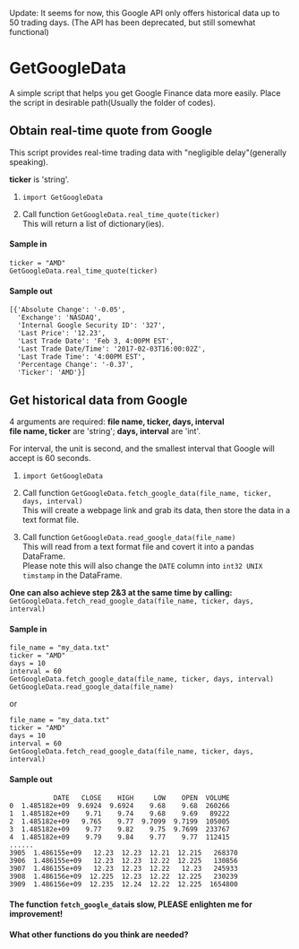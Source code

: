 Update: It seems for now, this Google API only offers historical data up to 50 trading days. (The API has been deprecated, but still somewhat functional)

# GetGoogleData
A simple script that helps you get Google Finance data more easily.
Place the script in desirable path(Usually the folder of codes).

## Obtain real-time quote from Google
This script provides real-time trading data with "negligible delay"(generally speaking).  

**ticker** is 'string'.  

1. `import GetGoogleData`

2. Call function `GetGoogleData.real_time_quote(ticker)`  
    This will return a list of dictionary(ies).

#### Sample in
```
ticker = "AMD"
GetGoogleData.real_time_quote(ticker)
```
#### Sample out
```
[{'Absolute Change': '-0.05',
  'Exchange': 'NASDAQ',
  'Internal Google Security ID': '327',
  'Last Price': '12.23',
  'Last Trade Date': 'Feb 3, 4:00PM EST',
  'Last Trade Date/Time': '2017-02-03T16:00:02Z',
  'Last Trade Time': '4:00PM EST',
  'Percentage Change': '-0.37',
  'Ticker': 'AMD'}]
```


## Get historical data from Google

4 arguments are required: **file name, ticker, days, interval**  
**file name, ticker** are 'string'; **days, interval** are 'int'.

For interval, the unit is second, and the smallest interval that Google will accept is 60 seconds.

1. `import GetGoogleData`

2. Call function `GetGoogleData.fetch_google_data(file_name, ticker, days, interval)`  
    This will create a webpage link and grab its data, then store the data in a text format file.

3. Call function `GetGoogleData.read_google_data(file_name)`  
    This will read from a text format file and covert it into a pandas DataFrame.  
    Please note this will also change the `DATE` column into `int32 UNIX timstamp` in the DataFrame.

**One can also achieve step 2&3 at the same time by calling:**  
`GetGoogleData.fetch_read_google_data(file_name, ticker, days, interval)`

#### Sample in
```
file_name = "my_data.txt"
ticker = "AMD"
days = 10
interval = 60
GetGoogleData.fetch_google_data(file_name, ticker, days, interval)
GetGoogleData.read_google_data(file_name)
```
or
```
file_name = "my_data.txt"
ticker = "AMD"
days = 10
interval = 60
GetGoogleData.fetch_read_google_data(file_name, ticker, days, interval)
```

#### Sample out
```
           DATE   CLOSE    HIGH     LOW    OPEN  VOLUME
0  1.485182e+09  9.6924  9.6924    9.68    9.68  260266
1  1.485182e+09    9.71    9.74    9.68    9.69   89222
2  1.485182e+09   9.765    9.77  9.7099  9.7199  105005
3  1.485182e+09    9.77    9.82    9.75  9.7699  233767
4  1.485182e+09    9.79    9.84    9.77    9.77  112415
......
3905  1.486155e+09   12.23  12.23  12.21  12.215   268370
3906  1.486155e+09   12.23  12.23  12.22  12.225   130856
3907  1.486155e+09   12.23  12.23  12.22   12.23   245933
3908  1.486156e+09  12.225  12.23  12.22  12.225   230239
3909  1.486156e+09  12.235  12.24  12.22  12.225  1654800
```

#### The function `fetch_google_data`is slow, PLEASE enlighten me for improvement!
#### What other functions do you think are needed?


